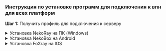 ### Инструкция по установке программ для подключения к впн для всех платформ

**Шаг 1:** Получить профиль для подключения к серверу

<details>
  <summary>Установка NekoRay на ПК (Windows)</summary>

  ## Установка программы и подключение к серверу
  - Скачать программу с оффициального репозитория https://github.com/MatsuriDayo/nekoray/releases/download/3.26/nekoray-3.26-2023-12-09-windows64.zip
  - Распаковать загруженный .zip файл в удобное место на вашем компьютере
  - Открыть распакованную папку и запустить файл nekoray.exe, при запуске выбрать ядро xray
  - Если при запуске выдает ошибку DLL скачать и установить vc_redist https://aka.ms/vs/17/release/vc_redist.x64.exe

  - После запуска nekoray.exe, скопировать профиль VLESS который я скинул, нажать Программа и добавить профиль из буфера обмена
   <p align="center">
  <img src="https://github.com/user-attachments/assets/2691ab29-dcf1-4ab3-9dd9-cb0a0b7c9b93" alt="Описание изображения" style="margin: 20px;"/>
 </p>
    
  - Далее правой кнопкой мыши по появившейся строке профиля и нажать Запустить, слева от строки профиля должна появиться галочка - профиль активен
   
    <p align="center">
    <img src="https://github.com/user-attachments/assets/16d032a5-9b0b-4248-8907-16f7ab350725" alt="Описание изображения" style="margin: 20px;"/>
    </p>

  - После этого выбрать режим TUN или режим системного прокси. Одно из двух, вместе они работать не будут. Сначала выбираем режим TUN, проверяем работает ли интернет и другие заблокированные сервисы. Если ничего не работает - пробуем режим системного прокси. Если и так ничего не работает - пишем мне.
   
    <p align="center">
    <img src="https://github.com/user-attachments/assets/717211b3-3ea6-445b-85a0-f3479894ed00" alt="Описание изображения" style="margin: 20px;"/>
    </p>
    
   ## Настройка маршрутизации

   - Сверху в программе нажимаем Настройки, выбираем строку Настройки маршрутов
     <p align="center">
     <img src="https://github.com/user-attachments/assets/2d630915-a0af-46a4-a13e-7241af2c6254" alt="Описание изображения" style="margin: 20px;"/>
     </p>
     
   - Далее следуем шагам на скрине. Outboud по-умолчанию должен быть bypass.
     
      <p align="center">
     <img src="https://github.com/user-attachments/assets/a352da1a-7cf6-46dc-b2f0-617fee74bbf1" alt="Описание изображения" style="margin: 20px;"/>
     </p>

   - В редакторе JSON слева удаляем весь текст и вставляем туда набор маршрутов (текст ниже)
       <p align="center">
       <img src="https://github.com/user-attachments/assets/9987ef4d-557f-4fb0-8628-564569023377" alt="Описание изображения" style="margin: 20px;"/>
      </p>
      <p align="center">
     <img src="https://github.com/user-attachments/assets/ca69450a-25b9-49cf-860c-26d05bd3da13" alt="Описание изображения" style="margin: 20px;"/>
      </p>
     
            {
                "rules": [
             {
                        "domain": [
                            "chatgpt.com",
                            "auth0.openai.com",
                            "auth.openai.com",
                            "twitter.com",
                            "x.com",
                            "twimg.com",
                            "api.x.com",
                            "abs.twimg.com",
                            "abs-0.twimg.com",
                            "discord-attachments-uploads-prd.storage.googleapis.com",
                            "dis.gd",
                            "discord.co",
                            "discord.com",
                            "discord.design",
                            "discord.dev",
                            "discord.gg",
                            "discord.gift",
                            "discord.gifts",
                            "discord.media",
                            "discord.new",
                            "discord.store",
                            "discord.tools",
                            "discordapp.com",
                            "discordapp.net",
                            "discordmerch.com",
                            "discordpartygames.com",
                            "discord-activities.com",
                            "discordactivities.com",
                            "discordsays.com",
                            "discordstatus.com",
                            "latency.discord.media",
                            "youtube.com",
                            "googlevideo.com",
                            "ytimg.com",
                            "oaistatic.com",
                            "instagram.com",
                            "cdninstagram.com",
                            "facebook.com",
                            "fbcdn.net"
                        ],
                        "outboundTag": "proxy",
                        "type": "field"
                    },
                    {
                        "ip": [
                            "5.200.14.0/24",
                            "34.0.192.0/24",
                            "34.0.193.0/24",
                            "34.0.194.0/24",
                            "34.0.195.0/24",
                            "34.0.196.0/24",
                            "34.0.197.0/24",
                            "34.0.198.0/24",
                            "34.0.199.0/24",
                            "34.0.200.0/24",
                            "34.0.201.0/24",
                            "34.0.202.0/24",
                            "34.0.203.0/24",
                            "34.0.204.0/24",
                            "34.0.205.0/24",
                            "34.0.206.0/24",
                            "34.0.207.0/24",
                            "34.0.208.0/24",
                            "34.0.209.0/24",
                            "34.0.210.0/24",
                            "34.0.211.0/24",
                            "34.0.212.0/24",
                            "34.0.213.0/24",
                            "34.0.215.0/24",
                            "34.0.216.0/24",
                            "34.0.217.0/24",
                            "34.0.218.0/24",
                            "34.0.220.0/24",
                            "34.0.221.0/24",
                            "34.0.222.0/24",
                            "34.0.223.0/24",
                            "34.0.240.0/24",
                            "34.0.241.0/24",
                            "34.0.242.0/24",
                            "34.0.243.0/24",
                            "34.0.244.0/24",
                            "34.0.245.0/24",
                            "34.0.246.0/24",
                            "34.0.247.0/24",
                            "34.0.248.0/24",
                            "34.0.249.0/24",
                            "34.0.250.0/24",
                            "34.0.251.0/24",
                            "35.207.64.0/24",
                            "35.207.65.0/24",
                            "35.207.67.0/24",
                            "35.207.71.0/24",
                            "35.207.72.0/24",
                            "35.207.73.0/24",
                            "35.207.74.0/24",
                            "35.207.75.0/24",
                            "35.207.76.0/24",
                            "35.207.77.0/24",
                            "35.207.78.0/24",
                            "35.207.79.0/24",
                            "35.207.80.0/24",
                            "35.207.81.0/24",
                            "35.207.82.0/24",
                            "35.207.83.0/24",
                            "35.207.84.0/24",
                            "35.207.85.0/24",
                            "35.207.86.0/24",
                            "35.207.87.0/24",
                            "35.207.89.0/24",
                            "35.207.91.0/24",
                            "35.207.92.0/24",
                            "35.207.95.0/24",
                            "35.207.97.0/24",
                            "35.207.99.0/24",
                            "35.207.100.0/24",
                            "35.207.101.0/24",
                            "35.207.103.0/24",
                            "35.207.104.0/24",
                            "35.207.106.0/24",
                            "35.207.107.0/24",
                            "35.207.108.0/24",
                            "35.207.109.0/24",
                            "35.207.110.0/24",
                            "35.207.111.0/24",
                            "35.207.114.0/24",
                            "35.207.115.0/24",
                            "35.207.116.0/24",
                            "35.207.117.0/24",
                            "35.207.121.0/24",
                            "35.207.122.0/24",
                            "35.207.124.0/24",
                            "35.207.125.0/24",
                            "35.207.126.0/24",
                            "35.207.129.0/24",
                            "35.207.131.0/24",
                            "35.207.132.0/24",
                            "35.207.135.0/24",
                            "35.207.136.0/24",
                            "35.207.137.0/24",
                            "35.207.139.0/24",
                            "35.207.140.0/24",
                            "35.207.141.0/24",
                            "35.207.142.0/24",
                            "35.207.143.0/24",
                            "35.207.144.0/24",
                            "35.207.145.0/24",
                            "35.207.146.0/24",
                            "35.207.147.0/24",
                            "35.207.149.0/24",
                            "35.207.150.0/24",
                            "35.207.151.0/24",
                            "35.207.153.0/24",
                            "35.207.154.0/24",
                            "35.207.155.0/24",
                            "35.207.156.0/24",
                            "35.207.157.0/24",
                            "35.207.158.0/24",
                            "35.207.160.0/24",
                            "35.207.162.0/24",
                            "35.207.163.0/24",
                            "35.207.164.0/24",
                            "35.207.165.0/24",
                            "35.207.166.0/24",
                            "35.207.167.0/24",
                            "35.207.168.0/24",
                            "35.207.170.0/24",
                            "35.207.171.0/24",
                            "35.207.172.0/24",
                            "35.207.174.0/24",
                            "35.207.176.0/24",
                            "35.207.178.0/24",
                            "35.207.180.0/24",
                            "35.207.181.0/24",
                            "35.207.182.0/24",
                            "35.207.184.0/24",
                            "35.207.185.0/24",
                            "35.207.186.0/24",
                            "35.207.187.0/24",
                            "35.207.188.0/24",
                            "35.207.189.0/24",
                            "35.207.190.0/24",
                            "35.207.191.0/24",
                            "35.214.128.0/24",
                            "35.214.129.0/24",
                            "35.214.130.0/24",
                            "35.214.131.0/24",
                            "35.214.132.0/24",
                            "35.214.133.0/24",
                            "35.214.134.0/24",
                            "35.214.137.0/24",
                            "35.214.138.0/24",
                            "35.214.140.0/24",
                            "35.214.142.0/24",
                            "35.214.143.0/24",
                            "35.214.144.0/24",
                            "35.214.145.0/24",
                            "35.214.146.0/24",
                            "35.214.147.0/24",
                            "35.214.148.0/24",
                            "35.214.149.0/24",
                            "35.214.151.0/24",
                            "35.214.152.0/24",
                            "35.214.156.0/24",
                            "35.214.158.0/24",
                            "35.214.159.0/24",
                            "35.214.160.0/24",
                            "35.214.161.0/24",
                            "35.214.162.0/24",
                            "35.214.163.0/24",
                            "35.214.165.0/24",
                            "35.214.167.0/24",
                            "35.214.169.0/24",
                            "35.214.170.0/24",
                            "35.214.171.0/24",
                            "35.214.172.0/24",
                            "35.214.173.0/24",
                            "35.214.175.0/24",
                            "35.214.177.0/24",
                            "35.214.179.0/24",
                            "35.214.180.0/24",
                            "35.214.181.0/24",
                            "35.214.184.0/24",
                            "35.214.185.0/24",
                            "35.214.186.0/24",
                            "35.214.187.0/24",
                            "35.214.191.0/24",
                            "35.214.192.0/24",
                            "35.214.193.0/24",
                            "35.214.194.0/24",
                            "35.214.195.0/24",
                            "35.214.196.0/24",
                            "35.214.197.0/24",
                            "35.214.198.0/24",
                            "35.214.199.0/24",
                            "35.214.201.0/24",
                            "35.214.203.0/24",
                            "35.214.204.0/24",
                            "35.214.205.0/24",
                            "35.214.207.0/24",
                            "35.214.208.0/24",
                            "35.214.209.0/24",
                            "35.214.210.0/24",
                            "35.214.211.0/24",
                            "35.214.212.0/24",
                            "35.214.213.0/24",
                            "35.214.214.0/24",
                            "35.214.215.0/24",
                            "35.214.216.0/24",
                            "35.214.217.0/24",
                            "35.214.218.0/24",
                            "35.214.219.0/24",
                            "35.214.220.0/24",
                            "35.214.221.0/24",
                            "35.214.222.0/24",
                            "35.214.223.0/24",
                            "35.214.224.0/24",
                            "35.214.225.0/24",
                            "35.214.226.0/24",
                            "35.214.227.0/24",
                            "35.214.228.0/24",
                            "35.214.229.0/24",
                            "35.214.231.0/24",
                            "35.214.233.0/24",
                            "35.214.235.0/24",
                            "35.214.237.0/24",
                            "35.214.238.0/24",
                            "35.214.239.0/24",
                            "35.214.240.0/24",
                            "35.214.241.0/24",
                            "35.214.243.0/24",
                            "35.214.244.0/24",
                            "35.214.245.0/24",
                            "35.214.246.0/24",
                            "35.214.248.0/24",
                            "35.214.249.0/24",
                            "35.214.250.0/24",
                            "35.214.251.0/24",
                            "35.214.252.0/24",
                            "35.214.253.0/24",
                            "35.214.255.0/24",
                            "35.217.0.0/24",
                            "35.217.1.0/24",
                            "35.217.2.0/24",
                            "35.217.3.0/24",
                            "35.217.4.0/24",
                            "35.217.5.0/24",
                            "35.217.6.0/24",
                            "35.217.8.0/24",
                            "35.217.9.0/24",
                            "35.217.11.0/24",
                            "35.217.12.0/24",
                            "35.217.14.0/24",
                            "35.217.15.0/24",
                            "35.217.16.0/24",
                            "35.217.17.0/24",
                            "35.217.18.0/24",
                            "35.217.19.0/24",
                            "35.217.20.0/24",
                            "35.217.21.0/24",
                            "35.217.22.0/24",
                            "35.217.23.0/24",
                            "35.217.24.0/24",
                            "35.217.25.0/24",
                            "35.217.26.0/24",
                            "35.217.27.0/24",
                            "35.217.28.0/24",
                            "35.217.29.0/24",
                            "35.217.30.0/24",
                            "35.217.31.0/24",
                            "35.217.32.0/24",
                            "35.217.33.0/24",
                            "35.217.35.0/24",
                            "35.217.36.0/24",
                            "35.217.37.0/24",
                            "35.217.38.0/24",
                            "35.217.39.0/24",
                            "35.217.40.0/24",
                            "35.217.41.0/24",
                            "35.217.43.0/24",
                            "35.217.45.0/24",
                            "35.217.46.0/24",
                            "35.217.47.0/24",
                            "35.217.48.0/24",
                            "35.217.49.0/24",
                            "35.217.50.0/24",
                            "35.217.51.0/24",
                            "35.217.52.0/24",
                            "35.217.53.0/24",
                            "35.217.54.0/24",
                            "35.217.55.0/24",
                            "35.217.56.0/24",
                            "35.217.57.0/24",
                            "35.217.58.0/24",
                            "35.217.59.0/24",
                            "35.217.60.0/24",
                            "35.217.61.0/24",
                            "35.217.62.0/24",
                            "35.217.63.0/24",
                            "35.219.225.0/24",
                            "35.219.226.0/24",
                            "35.219.227.0/24",
                            "35.219.228.0/24",
                            "35.219.229.0/24",
                            "35.219.230.0/24",
                            "35.219.231.0/24",
                            "35.219.235.0/24",
                            "35.219.236.0/24",
                            "35.219.238.0/24",
                            "35.219.239.0/24",
                            "35.219.241.0/24",
                            "35.219.242.0/24",
                            "35.219.243.0/24",
                            "35.219.244.0/24",
                            "35.219.245.0/24",
                            "35.219.246.0/24",
                            "35.219.247.0/24",
                            "35.219.248.0/24",
                            "35.219.249.0/24",
                            "35.219.251.0/24",
                            "35.219.252.0/24",
                            "35.219.253.0/24",
                            "35.219.254.0/24",
                            "66.22.196.0/24",
                            "66.22.197.0/24",
                            "66.22.198.0/24",
                            "66.22.199.0/24",
                            "66.22.216.0/24",
                            "66.22.217.0/24",
                            "66.22.238.0/24",
                            "66.22.241.0/24",
                            "66.22.243.0/24",
                            "66.22.244.0/24"
                        ],
                        "network": [
                            "udp"
                        ],
                        "outboundTag": "proxy",
                        "type": "field"
                    },
                    {
                        "ip": [
                            "0.0.0.0/0",
                            "::/0"
                        ],
                        "outboundTag": "direct",
                        "type": "field"
                    }
                ]
            }
     
     - Если какие-то игры не работают с данным набором маршрутизации (у меня например Apex Legens не загружался), тогда меняем набор на следующий (порядок действий как в прошлом пункте, только копируем текст ниже)
       ```
           {
        "rules": [
            {
                "domain": [
                    "chatgpt.com",
                    "discord-attachments-uploads-prd.storage.googleapis.com",
                    "dis.gd",
                    "discord.co",
                    "discord.com",
                    "discord.design",
                    "discord.dev",
                    "discord.gg",
                    "discord.gift",
                    "discord.gifts",
                    "discord.media",
                    "discord.new",
                    "discord.store",
                    "discord.tools",
                    "discordapp.com",
                    "discordapp.net",
                    "discordmerch.com",
                    "discordpartygames.com",
                    "discord-activities.com",
                    "discordactivities.com",
                    "discordsays.com",
                    "discordstatus.com",
                    "latency.discord.media",
                    "youtube.com",
                    "googlevideo.com",
                    "ytimg.com",
                    "oaistatic.com",
                    "instagram.com",
                    "cdninstagram.com",
                    "facebook.com",
                    "fbcdn.net",
                    "digitalocean.com"
                ],
                "outboundTag": "proxy",
                "type": "field"
            },
            {
                "network": [
                    "udp"
                ],
                "outboundTag": "proxy",
                "type": "field"
            },
            {
                "ip": [
                    "0.0.0.0/0",
                    "::/0"
                ],
                "outboundTag": "direct",
                "type": "field"
            }
        ]
        }
       ```



</details>

<details>
  <summary>Установка NekoBox на Android</summary>
  
   ## Установка программы и подключение к серверу
   
  - Скачать программу с оффициального репозитория https://github.com/MatsuriDayo/NekoBoxForAndroid/releases/download/1.3.2/NB4A-1.3.2-arm64-v8a.apk
    
  - Скопировать профиль VLESS который я скинул, запустить программу и следовать скринам
    ![image](https://github.com/user-attachments/assets/d5052197-9cfb-427b-b285-72bdfd64a3dc)
    
  - Для подключения нажать на круг со значком снизу экрана
    ![image](https://github.com/user-attachments/assets/be6fee40-1c07-41eb-8402-7bd168b3b08f)
    
</details>

</details>

<details>
  <summary>Установка FoXray на IOS</summary>
  
   ## Установка программы и подключение к серверу
   
  - Скачать программу из App Store https://apps.apple.com/us/app/foxray/id6448898396
    
  - Скопировать профиль VLESS который я скинул, запустить программу и следовать скринам
    
    ![image](https://github.com/user-attachments/assets/d7454fd7-45b6-4e70-b2cd-0f55ad833a05)
    
  - Разрешить вставку
    
    ![image](https://github.com/user-attachments/assets/9401c89b-14d0-45f6-bd6d-6923453bb05a)

  - И нажать на зачек справа от профиля - он запустится

    
</details>
